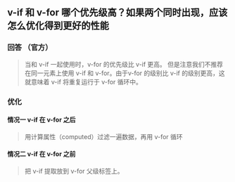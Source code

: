 ## v-if 和 v-for 哪个优先级高？如果两个同时出现，应该怎么优化得到更好的性能

### 回答 （官方）
> 当和 v-if 一起使用时，v-for 的优先级比 v-if 更高。
> 但是注意我们不推荐在同一元素上使用 v-if 和 v-for。由于v-for 的级别比 v-if 的级别更高，这就意味着 v-if 将重复运行于 v-for 循环中。

### 优化
#### 情况一 v-if 在 v-for 之后
> 用计算属性（computed）过滤一遍数据，再用 v-for 循环
#### 情况二 v-if 在 v-for 之前
> 把 v-if 提取放到 v-for 父级标签上。
